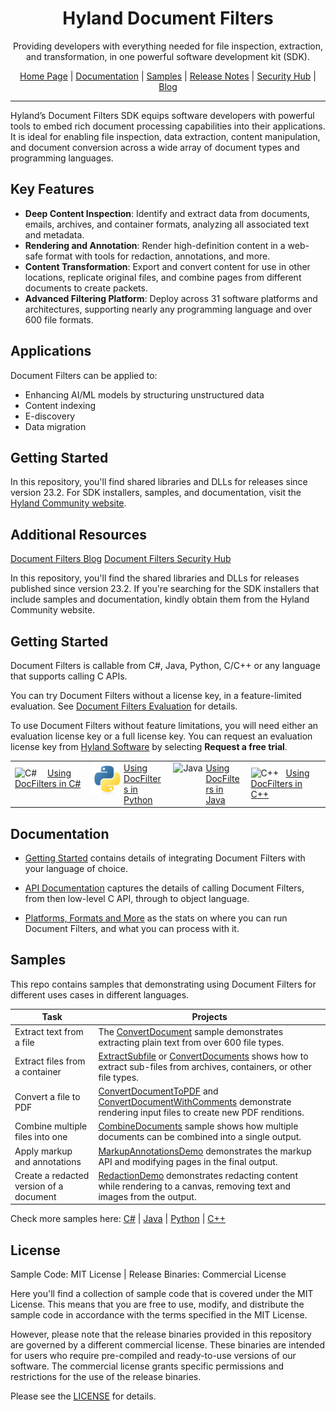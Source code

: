<div align="center">

# Hyland Document Filters

Providing developers with everything needed for file inspection, extraction, and transformation, in one powerful software development kit (SDK).

[Home Page](http://www.documentfilters.com) | [Documentation](https://docs.hyland.com/Portal_Public/Products/en/Document_Filters.htm) | [Samples](./samples) | [Release Notes](https://docs.hyland.com/DocumentFilters/en_US/Print/release_notes/index.html) | [Security Hub](https://hyland.github.io/DocumentFilters-SecurityHub/) | [Blog](https://hyland.github.io/DocumentFilters/blog/?utm_source=github)

</div>

---

Hyland’s Document Filters SDK equips software developers with powerful tools to embed rich document processing capabilities into their applications. It is ideal for enabling file inspection, data extraction, content manipulation, and document conversion across a wide array of document types and programming languages.

## Key Features

- **Deep Content Inspection**: Identify and extract data from documents, emails, archives, and container formats, analyzing all associated text and metadata.
- **Rendering and Annotation**: Render high-definition content in a web-safe format with tools for redaction, annotations, and more.
- **Content Transformation**: Export and convert content for use in other locations, replicate original files, and combine pages from different documents to create packets.
- **Advanced Filtering Platform**: Deploy across 31 software platforms and architectures, supporting nearly any programming language and over 600 file formats.

## Applications

Document Filters can be applied to:

- Enhancing AI/ML models by structuring unstructured data
- Content indexing
- E-discovery
- Data migration

## Getting Started

In this repository, you'll find shared libraries and DLLs for releases since version 23.2. For SDK installers, samples, and documentation, visit the [Hyland Community website](https://community.hyland.com).

## Additional Resources

[Document Filters Blog](https://hyland.github.io/DocumentFilters/blog/?utm_source=github)
[Document Filters Security Hub](https://hyland.github.io/DocumentFilters-SecurityHub/)

In this repository, you'll find the shared libraries and DLLs for releases published since version 23.2. If you're searching for the SDK installers that include samples and documentation, kindly obtain them from the Hyland Community website.

## Getting Started

Document Filters is callable from C#, Java, Python, C/C++ or any language that supports calling C APIs.

You can try Document Filters without a license key, in a feature-limited evaluation.  See [Document Filters Evaluation](./EVAL.md) for details.

To use Document Filters without feature limitations, you will need either an evaluation license key or a full license key. You can request an evaluation license key from [Hyland Software](http://www.documentfilters.com) by selecting **Request a free trial**.

<table width=100% border=0 style="max-width: 800px">
  <tbody>
    <tr>
      <td>
        <img align="left" width=52px src="https://user-images.githubusercontent.com/371009/230673036-fad1e8e6-5d48-49b1-a9c1-6f9834e0d165.png" alt="C#">
        <div>
          <a href="https://docs.hyland.com/DocumentFilters/en_US/Print/getting_started_with_document_filters/create_a_net_api_c_and_vbnet_application.html">Using DocFilters in C#</a> &nbsp<br/>
        </div>
      </td>
      <td>
        <img align="left" width=52px src="https://raw.githubusercontent.com/devicons/devicon/master/icons/python/python-original.svg" alt="Python">
        <div>
          <a href="https://docs.hyland.com/DocumentFilters/en_US/Print/getting_started_with_document_filters/create_a_python_api_application.html">Using DocFilters in Python</a>
        </div>
      </td>
      <td>
        <img align="left" width=52px height=52px src="https://upload.wikimedia.org/wikipedia/en/3/30/Java_programming_language_logo.svg" alt="Java">
        <div>
          <a href="https://docs.hyland.com/DocumentFilters/en_US/Print/getting_started_with_document_filters/create_a_java_api_application.html">Using DocFilters in Java</a>
        </div>
      </td>
      <td>
        <img align="left" width=52px src="https://upload.wikimedia.org/wikipedia/commons/1/18/ISO_C%2B%2B_Logo.svg" style="padding-right:3pt" alt="C++">
        <div>
          <a href="https://docs.hyland.com/DocumentFilters/en_US/Print/getting_started_with_document_filters/create_a_c_api_class_wrapper_around_native_library_functions_application.html">Using DocFilters in C++</a> &nbsp<br/>
        </div>
      </td>
    </tr>
  </tbody>
</table>

## Documentation

- [Getting Started](https://docs.hyland.com/DocumentFilters/en_US/Print/getting_started_with_document_filters.html) contains details of integrating Document Filters with your language of choice.

- [API Documentation](https://docs.hyland.com/DocumentFilters/en_US/Print/reference.html) captures the details of calling Document Filters, from then low-level C API, through to object language.

- [Platforms, Formats and More](https://docs.hyland.com/DocumentFilters/en_US/Print/supported_platforms.html) as the stats on where you can run Document Filters, and what you can process with it.

## Samples

This repo contains samples that demonstrating using Document Filters for different uses cases in different languages.

| Task                                    | Projects                                                                                                                                                                                                        |
| --------------------------------------- | --------------------------------------------------------------------------------------------------------------------------------------------------------------------------------------------------------------- |
| Extract text from a file                | The [ConvertDocument](./samples/csharp/ConvertDocument/) sample demonstrates extracting plain text from over 600 file types.                                                                                    |
| Extract files from a container          | [ExtractSubfile](./samples/csharp/ExtractSubfiles/) or [ConvertDocuments](./samples/csharp/ConvertDocument/) shows how to extract sub-files from archives, containers, or other file types.                     |
| Convert a file to PDF                   | [ConvertDocumentToPDF](./samples/csharp/ConvertDocumentToPDF/) and [ConvertDocumentWithComments](./samples/csharp/ConvertDocumentWithComments/) demonstrate rendering input files to create new PDF renditions. |
| Combine multiple files into one         | [CombineDocuments](./samples/csharp/CombineDocuments/) sample shows how multiple documents can be combined into a single output.                                                                                |
| Apply markup and annotations            | [MarkupAnnotationsDemo](./samples/csharp/MarkupAnnotationsDemo/) demonstrates the markup API and modifying pages in the final output.                                                                           |
| Create a redacted version of a document | [RedactionDemo](./samples/csharp/RedactionDemo/) demonstrates redacting content while rendering to a canvas, removing text and images from the output.                                                          |

Check more samples here: [C#](./samples/csharp/README.md) | [Java](./samples/java/) | [Python](./samples/python/) | [C++](./samples/cpp17/)

## License

Sample Code: MIT License | Release Binaries: Commercial License

Here you'll find a collection of sample code that is covered under the MIT
License. This means that you are free to use, modify, and distribute the sample
code in accordance with the terms specified in the MIT License.

However, please note that the release binaries provided in this repository are
governed by a different commercial license. These binaries are intended for
users who require pre-compiled and ready-to-use versions of our software. The commercial license grants specific permissions and restrictions for the use of
the release binaries.

Please see the [LICENSE](LICENSE.md) for details.
